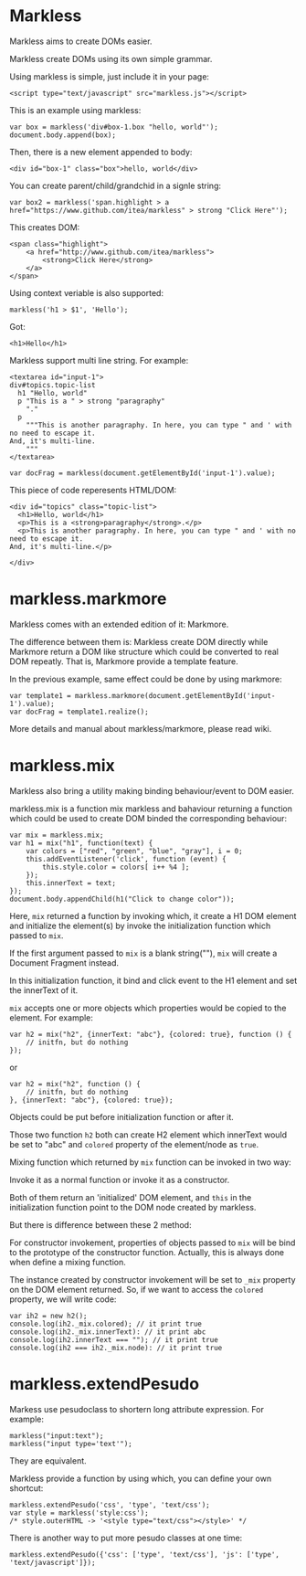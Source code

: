 Markless
========

Markless aims to create DOMs easier.

Markless create DOMs using its own simple grammar.

Using markless is simple, just include it in your page:

    <script type="text/javascript" src="markless.js"></script>

This is an example using markless:

    var box = markless('div#box-1.box "hello, world"');
    document.body.append(box);

Then, there is a new element appended to body:

    <div id="box-1" class="box">hello, world</div>

You can create parent/child/grandchid in a signle string:

    var box2 = markless('span.highlight > a href="https://www.github.com/itea/markless" > strong "Click Here"');

This creates DOM:

    <span class="highlight">
        <a href="http://www.github.com/itea/markless">
            <strong>Click Here</strong>
        </a>
    </span>

Using context veriable is also supported:

    markless('h1 > $1', 'Hello');

Got:

    <h1>Hello</h1>

Markless support multi line string.
For example:

    <textarea id="input-1">
    div#topics.topic-list
      h1 "Hello, world"
      p "This is a " > strong "paragraphy"
        "."
      p
        """This is another paragraphy. In here, you can type " and ' with no need to escape it.
    And, it's multi-line.
        """
    </textarea>

    var docFrag = markless(document.getElementById('input-1').value);

This piece of code reperesents HTML/DOM:

    <div id="topics" class="topic-list">
      <h1>Hello, world</h1>
      <p>This is a <strong>paragraphy</strong>.</p>
      <p>This is another paragraphy. In here, you can type " and ' with no need to escape it.
    And, it's multi-line.</p>

    </div>


markless.markmore
========

Markless comes with an extended edition of it: Markmore.

The difference between them is: Markless create DOM directly while Markmore return a DOM like structure which could be converted to real DOM repeatly. That is, Markmore provide a template feature.

In the previous example, same effect could be done by using markmore:

    var template1 = markless.markmore(document.getElementById('input-1').value);
    var docFrag = template1.realize();
    
More details and manual about markless/markmore, please read wiki.

markless.mix
========

Markless also bring a utility making binding behaviour/event to DOM easier.

markless.mix is a function mix markless and bahaviour returning a function which could be used to create DOM binded the corresponding behaviour:

	var mix = markless.mix;
	var h1 = mix("h1", function(text) {
		var colors = ["red", "green", "blue", "gray"], i = 0;
		this.addEventListener('click', function (event) {
			this.style.color = colors[ i++ %4 ];
		});
		this.innerText = text;
	});
    document.body.appendChild(h1("Click to change color"));

Here, `mix` returned a function by invoking which, it create a H1 DOM element and initialize the element(s) by invoke the initialization function which passed to `mix`.

If the first argument passed to `mix` is a blank string(""), `mix` will create a Document Fragment instead.

In this initialization function, it bind and click event to the H1 element and set the innerText of it.

`mix` accepts one or more objects which properties would be copied to the element. For example:

    var h2 = mix("h2", {innerText: "abc"}, {colored: true}, function () {
        // initfn, but do nothing
    });

or

    var h2 = mix("h2", function () {
        // initfn, but do nothing
    }, {innerText: "abc"}, {colored: true});

Objects could be put before initialization function or after it.

Those two function `h2` both can create H2 element which innerText would be set to "abc" and `colored` property of the element/node as `true`.

Mixing function which returned by `mix` function can be invoked in two way:

Invoke it as a normal function or invoke it as a constructor. 

Both of them return an 'initialized' DOM element, and `this` in the initialization function point to the DOM node created by markless.

But there is difference between these 2 method:

For constructor invokement, properties of objects passed to `mix` will be bind to the prototype of the constructor function. Actually, this is always done when define a mixing function.

The instance created by constructor invokement will be set to `_mix` property on the DOM element returned. So, if we want to access the `colored` property, we will write code:

    var ih2 = new h2();
    console.log(ih2._mix.colored); // it print true
    console.log(ih2._mix.innerText): // it print abc
    console.log(ih2.innerText === ""); // it print true
    console.log(ih2 === ih2._mix.node): // it print true

markless.extendPesudo
========

Markess use pesudoclass to shortern long attribute expression. For example:

    markless("input:text");
    markless("input type='text'");

They are equivalent.

Markless provide a function by using which, you can define your own shortcut:

    markless.extendPesudo('css', 'type', 'text/css');
    var style = markless('style:css');
    /* style.outerHTML -> '<style type="text/css"></style>' */

There is another way to put more pesudo classes at one time:

    markless.extendPesudo({'css': ['type', 'text/css'], 'js': ['type', 'text/javascript']});

